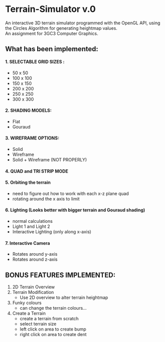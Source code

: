 # Terrain-Simulator v.0
An interactive 3D terrain simulator programmed with the OpenGL API, using the Circles Algorithm for generating heightmap values.  
An assignment for 3GC3 Computer Graphics.

## What has been implemented:
#### 1. SELECTABLE GRID SIZES : 
   - 50 x 50
   - 100 x 100
   - 150 x 150
   - 200 x 200
   - 250 x 250
   - 300 x 300
#### 2. SHADING MODELS: 
   - Flat
   - Gouraud
#### 3. WIREFRAME OPTIONS: 
   - Solid	      
   - Wireframe
   - Solid + Wireframe (NOT PROPERLY)
#### 4. QUAD and TRI STRIP MODE
#### 5. Orbiting the terrain 
   - need to figure out how to work with each x-z plane quad
   - rotating around the x axis to limit
#### 6. Lighting (Looks better with bigger terrain and Gouraud shading)
   - normal calculations
   - Light 1 and Light 2
   - Interactive Lighting (only along x-axis)
#### 7. Interactive Camera
   - Rotates around y-axis
   - Rotates around z-axis

## BONUS FEATURES IMPLEMENTED:
1. 2D Terrain Overview
2. Terrain Modification
   - Use 2D overview to alter terrain heightmap
2. Funky colours
   - can change the terrain colours...
3. Create a Terrain 
   - create a terrain from scratch
   - select terrain size 
   - left click on area to create bump
   - right click on area to create dent 
